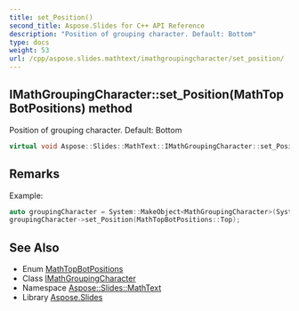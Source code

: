 ```yaml
---
title: set_Position()
second_title: Aspose.Slides for C++ API Reference
description: "Position of grouping character. Default: Bottom"
type: docs
weight: 53
url: /cpp/aspose.slides.mathtext/imathgroupingcharacter/set_position/
---
```

## IMathGroupingCharacter::set_Position(MathTopBotPositions) method


Position of grouping character. Default: Bottom

```cpp
virtual void Aspose::Slides::MathText::IMathGroupingCharacter::set_Position(MathTopBotPositions value)=0
```

## Remarks


Example: 
```cpp
auto groupingCharacter = System::MakeObject<MathGroupingCharacter>(System::MakeObject<MathematicalText>(u"abc"));
groupingCharacter->set_Position(MathTopBotPositions::Top);
```

## See Also

* Enum [MathTopBotPositions](../mathtopbotpositions/)
* Class [IMathGroupingCharacter](./)
* Namespace [Aspose::Slides::MathText](../)
* Library [Aspose.Slides](../../)